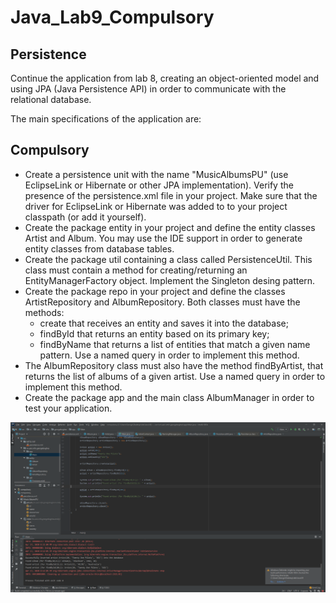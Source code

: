 # Java_Lab9_Compulsory

## Persistence
Continue the application from lab 8, creating an object-oriented model and using JPA (Java Persistence API) in order to communicate with the relational database.

The main specifications of the application are:

## Compulsory

- Create a persistence unit with the name "MusicAlbumsPU" (use EclipseLink or Hibernate or other JPA implementation).
Verify the presence of the persistence.xml file in your project. Make sure that the driver for EclipseLink or Hibernate was added to to your project classpath (or add it yourself).
- Create the package entity in your project and define the entity classes Artist and Album. You may use the IDE support in order to generate entity classes from database tables.
- Create the package util containing a class called PersistenceUtil. This class must contain a method for creating/returning an EntityManagerFactory object. Implement the Singleton desing pattern.
- Create the package repo in your project and define the classes ArtistRepository and AlbumRepository. Both classes must have the methods:
  - create that receives an entity and saves it into the database;
  - findById that returns an entity based on its primary key;
  - findByName that returns a list of entities that match a given name pattern. Use a named query in order to implement this method.
- The AlbumRepository class must also have the method findByArtist, that returns the list of albums of a given artist. Use a named query in order to implement this method.
- Create the package app and the main class AlbumManager in order to test your application.

![Screenshot](https://raw.githubusercontent.com/georgeboghez/Java_Lab9_Compulsory/master/Screenshot%20(1).png)
